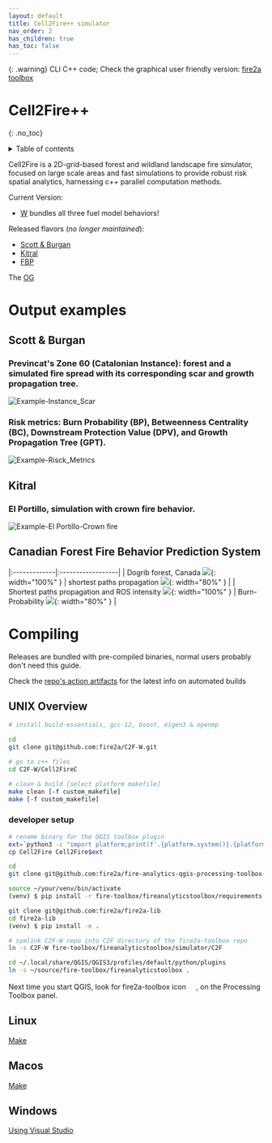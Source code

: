 ```yaml
---
layout: default
title: Cell2Fire++ simulator
nav_order: 2
has_children: true
has_toc: false
---
```

{: .warning}
CLI C++ code; Check the graphical user friendly version: [fire2a toolbox](docs/qgis-toolbox/README.html)
# Cell2Fire++
{: .no_toc}
<details closed markdown="block">
  <summary>
    Table of contents
  </summary>
  {: .text-delta }
1. TOC
{:toc}
</details>

Cell2Fire is a 2D-grid-based forest and wildland landscape fire simulator, focused on large scale areas and fast simulations to provide robust risk spatial analytics, harnessing c++ parallel computation methods.

Current Version:
- [W](https://github.com/fire2a/c2f-w) bundles all three fuel model behaviors!

Released flavors (*no longer maintained*):
- [Scott & Burgan](https://github.com/fire2a/C2FSB)
- [Kitral](https://github.com/fire2a/C2FK)
- [FBP](https://github.com/fire2a/C2FFBP)

The [OG](https://github.com/cell2fire/Cell2Fire/)


# Output examples

## Scott & Burgan
### Previncat's Zone 60 (Catalonian Instance): forest and a simulated fire spread with its corresponding scar and growth propagation tree. 
![Example-Instance_Scar](img/c2fsb-example-scar.png)
### Risk metrics: Burn Probability (BP), Betweenness Centrality (BC), Downstream Protection Value (DPV), and Growth Propagation Tree (GPT). 
![Example-Risck_Metrics](img/c2fsb-example-metrics.png)

## Kitral
### El Portillo, simulation with crown fire behavior.
![Example-El Portillo-Crown fire](img/c2fk-El_portillo.png)

## Canadian Forest Fire Behavior Prediction System

|:-------------|:------------------|
| Dogrib forest, Canada ![](img/c2fFBP-Example4.png){: width="100%" } | shortest paths propagation ![](img/c2fFBP-Example1.png){: width="80%" } |
| Shortest paths propagation and ROS intensity ![](img/gc/c2fFBP-Example2.png){: width="100%" } | Burn-Probability ![](img/c2fFBP-Example3.png){: width="80%" } |

# Compiling
Releases are bundled with pre-compiled binaries, normal users probably don't need this guide.

Check the [repo's action artifacts](https://github.com/fire2a/C2F-W/actions) for the latest info on automated builds

## UNIX Overview
```bash
# install build-essentials, gcc-12, boost, eigen3 & openmp

cd
git clone git@github.com:fire2a/C2F-W.git

# go to c++ files
cd C2F-W/Cell2FireC

# clean & build [select platform makefile]
make clean [-f custom_makefile]
make [-f custom_makefile]

```
### developer setup
```bash
# rename binary for the QGIS toolbox plugin
ext=`python3 -c "import platform;print(f'.{platform.system()}.{platform.machine()}')"`
cp Cell2Fire Cell2Fire$ext

cd
git clone git@github.com:fire2a/fire-analytics-qgis-processing-toolbox-plugin.git fire-toolbox

source ~/your/venv/bin/activate
(venv) $ pip install -r fire-toolbox/fireanalyticstoolbox/requirements.txt

git clone git@github.com:fire2a/fire2a-lib
cd fire2a-lib
(venv) $ pip install -e .

# symlink C2F-W repo into C2F directory of the fire2a-toolbox repo
ln -s C2F-W fire-toolbox/fireanalyticstoolbox/simulator/C2F

cd ~/.local/share/QGIS/QGIS3/profiles/default/python/plugins
ln -s ~/source/fire-toolbox/fireanalyticstoolbox .
```
Next time you start QGIS, look for fire2a-toolbox icon <img src="/assets/bonfire.png"  style="height: 16px">, on the Processing Toolbox panel.

## Linux
[Make](compile_linux.html)

## Macos
[Make](compile_macos.html)

## Windows
[Using Visual Studio](compile_windows.html)
